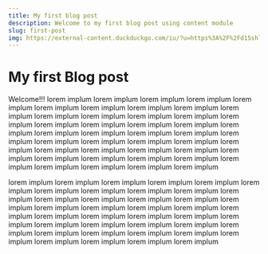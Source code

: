 ```yaml
---
title: My first blog post
description: Welcome to my first blog post using content module
slug: first-post
img: https://external-content.duckduckgo.com/iu/?u=https%3A%2F%2Fd15shllkswkct0.cloudfront.net%2Fwp-content%2Fblogs.dir%2F1%2Ffiles%2F2013%2F06%2Fcircleduckshades.png&f=1&nofb=1
---
```


# My first Blog post

Welcome!!! lorem implum lorem implum lorem implum lorem implum lorem implum lorem implum lorem implum lorem implum lorem implum lorem implum lorem implum lorem implum lorem implum lorem implum lorem implum lorem implum lorem implum lorem implum lorem implum lorem implum lorem implum lorem implum lorem implum lorem implum lorem implum lorem implum lorem implum lorem implum lorem implum lorem implum lorem implum lorem implum lorem implum lorem implum lorem implum lorem implum lorem implum lorem implum lorem implum lorem implum lorem implum lorem implum lorem implum lorem implum

lorem implum lorem implum lorem implum lorem implum lorem implum lorem implum lorem implum lorem implum lorem implum lorem implum lorem implum lorem implum lorem implum lorem implum lorem implum lorem implum lorem implum lorem implum lorem implum lorem implum lorem implum lorem implum lorem implum lorem implum lorem implum lorem implum lorem implum lorem implum lorem implum lorem implum lorem implum lorem implum lorem implum lorem implum lorem implum lorem implum lorem implum lorem implum lorem implum lorem implum